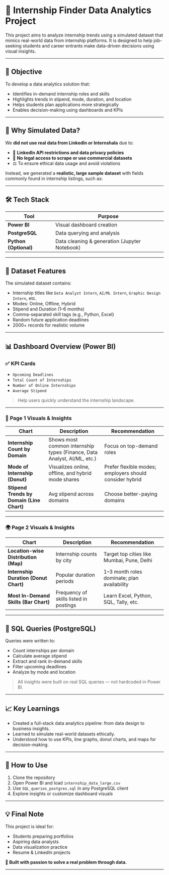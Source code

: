 # 🎯 Internship Finder Data Analytics Project

This project aims to analyze internship trends using a simulated dataset that mimics real-world data from internship platforms. It is designed to help job-seeking students and career entrants make data-driven decisions using visual insights.

---

## 📌 Objective

To develop a data analytics solution that:
- Identifies in-demand internship roles and skills
- Highlights trends in stipend, mode, duration, and location
- Helps students plan applications more strategically
- Enables decision-making using dashboards and KPIs

---

## 🧠 Why Simulated Data?

We **did not use real data from LinkedIn or Internshala** due to:
- 🔐 **LinkedIn API restrictions and data privacy policies**
- 📵 **No legal access to scrape or use commercial datasets**
- ⚖️ To ensure ethical data usage and avoid violations

Instead, we generated a **realistic, large sample dataset** with fields commonly found in internship listings, such as:


---

## 🛠️ Tech Stack

| Tool | Purpose |
|------|---------|
| **Power BI** | Visual dashboard creation |
| **PostgreSQL** | Data querying and analysis |
| **Python (Optional)** | Data cleaning & generation (Jupyter Notebook) |

---

## 📂 Dataset Features

The simulated dataset contains:
- Internship titles like `Data Analyst Intern`, `AI/ML Intern`, `Graphic Design Intern`, etc.
- Modes: Online, Offline, Hybrid
- Stipend and Duration (1–6 months)
- Comma-separated skill tags (e.g., Python, Excel)
- Random future application deadlines
- 2000+ records for realistic volume

---

## 📊 Dashboard Overview (Power BI)

### ✅ **KPI Cards**
- `Upcoming Deadlines`
- `Total Count of Internships`
- `Number of Online Internships`
- `Average Stipend`

> Help users quickly understand the internship landscape.

---

### 📌 **Page 1 Visuals & Insights**

| Chart | Description | Recommendation |
|-------|-------------|----------------|
| **Internship Count by Domain** | Shows most common internship types (Finance, Data Analyst, AI/ML, etc.) | Focus on top-demand roles |
| **Mode of Internship (Donut)** | Visualizes online, offline, and hybrid mode shares | Prefer flexible modes; employers should consider hybrid |
| **Stipend Trends by Domain (Line Chart)** | Avg stipend across domains | Choose better-paying domains |

---

### 🌍 **Page 2 Visuals & Insights**

| Chart | Description | Recommendation |
|-------|-------------|----------------|
| **Location-wise Distribution (Map)** | Internship counts by city | Target top cities like Mumbai, Pune, Delhi |
| **Internship Duration (Donut Chart)** | Popular duration periods | 1–3 month roles dominate; plan availability |
| **Most In-Demand Skills (Bar Chart)** | Frequency of skills listed in postings | Learn Excel, Python, SQL, Tally, etc. |

---

## 🧩 SQL Queries (PostgreSQL)

Queries were written to:
- Count internships per domain
- Calculate average stipend
- Extract and rank in-demand skills
- Filter upcoming deadlines
- Analyze by mode and location

> All insights were built on real SQL queries — not hardcoded in Power BI.

---

## 📈 Key Learnings

- Created a full-stack data analytics pipeline: from data design to business insights.
- Learned to simulate real-world datasets ethically.
- Understood how to use KPIs, line graphs, donut charts, and maps for decision-making.

---

## 📢 How to Use

1. Clone the repository
2. Open Power BI and load `internship_data_large.csv`
3. Use `SQL_queries_postgres.sql` in any PostgreSQL client
4. Explore insights or customize dashboard visuals

---

## 💡 Final Note

This project is ideal for:
- Students preparing portfolios
- Aspiring data analysts
- Data visualization practice
- Resume & LinkedIn projects

**📣 Built with passion to solve a real problem through data.**

---





